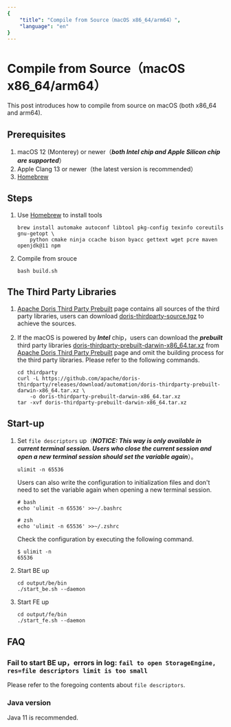 ```yaml
---
{
    "title": "Compile from Source（macOS x86_64/arm64）",
    "language": "en"
}
---
```


<!--
Licensed to the Apache Software Foundation (ASF) under one
or more contributor license agreements.  See the NOTICE file
distributed with this work for additional information
regarding copyright ownership.  The ASF licenses this file
to you under the Apache License, Version 2.0 (the
"License"); you may not use this file except in compliance
with the License.  You may obtain a copy of the License at

  http://www.apache.org/licenses/LICENSE-2.0

Unless required by applicable law or agreed to in writing,
software distributed under the License is distributed on an
"AS IS" BASIS, WITHOUT WARRANTIES OR CONDITIONS OF ANY
KIND, either express or implied.  See the License for the
specific language governing permissions and limitations
under the License.
-->

# Compile from Source（macOS x86_64/arm64）

This post introduces how to compile from source on macOS (both x86_64 and arm64).

## Prerequisites

1. macOS 12 (Monterey) or newer（_**both Intel chip and Apple Silicon chip are supported**_）
2. Apple Clang 13 or newer（the latest version is recommended）
3. [Homebrew](https://brew.sh/)

## Steps

1. Use [Homebrew](https://brew.sh/) to install tools
    ```shell
    brew install automake autoconf libtool pkg-config texinfo coreutils gnu-getopt \
        python cmake ninja ccache bison byacc gettext wget pcre maven openjdk@11 npm
    ```

2. Compile from srouce
    ```shell
    bash build.sh
    ```

## The Third Party Libraries

1. [Apache Doris Third Party Prebuilt](https://github.com/apache/doris-thirdparty/releases/tag/automation) page contains all sources of the third party libraries, users can download [doris-thirdparty-source.tgz](https://github.com/apache/doris-thirdparty/releases/download/automation/doris-thirdparty-source.tgz) to achieve the sources.

2. If the macOS is powered by _**Intel**_ chip，users can download the _**prebuilt**_ third party libraries [doris-thirdparty-prebuilt-darwin-x86_64.tar.xz](https://github.com/apache/doris-thirdparty/releases/download/automation/doris-thirdparty-prebuilt-darwin-x86_64.tar.xz) from [Apache Doris Third Party Prebuilt](https://github.com/apache/doris-thirdparty/releases/tag/automation) page and omit the building process for the third party libraries. Please refer to the following commands.
    ```shell
    cd thirdparty
    curl -L https://github.com/apache/doris-thirdparty/releases/download/automation/doris-thirdparty-prebuilt-darwin-x86_64.tar.xz \
        -o doris-thirdparty-prebuilt-darwin-x86_64.tar.xz
    tar -xvf doris-thirdparty-prebuilt-darwin-x86_64.tar.xz
    ```

## Start-up

1. Set `file descriptors` up（_**NOTICE: This way is only available in current terminal session. Users who close the current session and open a new terminal session should set the variable again**_）。
    ```shell
    ulimit -n 65536
    ```
    Users can also write the configuration to initialization files and don't need to set the variable again when opening a new terminal session.
    ```shell
    # bash
    echo 'ulimit -n 65536' >>~/.bashrc
    
    # zsh
    echo 'ulimit -n 65536' >>~/.zshrc
    ```
    Check the configuration by executing the following command.
    ```shell
    $ ulimit -n
    65536
    ```

2. Start BE up
    ```shell
    cd output/be/bin
    ./start_be.sh --daemon
    ```

3. Start FE up
    ```shell
    cd output/fe/bin
    ./start_fe.sh --daemon
    ```

## FAQ

### Fail to start BE up，errors in log: `fail to open StorageEngine, res=file descriptors limit is too small`
Please refer to the foregoing contents about `file descriptors`.

### Java version
Java 11 is recommended.
